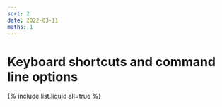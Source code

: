 ```yaml
---
sort: 2
date: 2022-03-11
maths: 1
---
```


# Keyboard shortcuts and command line options

{% include list.liquid all=true %}
